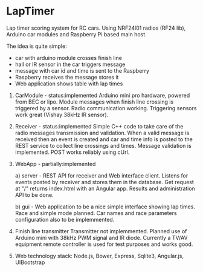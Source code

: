 # LapTimer
Lap timer scoring system for RC cars.
Using NRF24l01 radios (RF24 lib),  Arduino car modules 
and Raspberry Pi based main host.

The idea is quite simple:
- car with arduino module crosses finish line
- hall or IR sensor in the car triggers message
- message with car id and time is sent to the Raspberry
- Raspberry receives the message stores it
- Web application shows table with lap times

1. CarModule - status:implemented
Arduino mini pro hardware, powered from BEC or lipo.
Module messages when finish line crossing is triggered by a sensor. 
Radio communication working. Triggering sensors work great (Vishay 38kHz IR sensor). 

2. Receiver - status:implemented
Simple C++ code to take care of the radio messages transmission and validation.
When a valid message is received then an event is created and car and time info
is posted to the REST service to collect line crossings and times.
Message validation is implemented. POST works reliably using cUrl.

3. WebApp - partially:implemented

    a) server - REST API for receiver and Web interface client. 
Listens for events posted by receiver and stores them in the database.
Get request at "/" returns index.html with an Angular app. 
Results and administration API to be done.

    b) gui - Web application to be a nice simple interface showing lap times.
Race and simple mode planned. Car names and race parameters configuration 
also to be implemmented.

4. Finish line transmitter
Transmitter not implemmented. Planned use of Arduino mini with 38kHz PWM signal and IR diode.
Currently a TV/AV equipment remote controller is used for test purposes and works good. 

5. Web technology stack: 
Node.js, Bower, Express, Sqlite3, Angular.js, UIBootstrap
